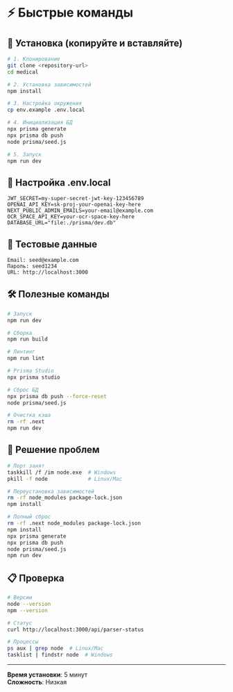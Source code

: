 # ⚡ Быстрые команды

## 🚀 Установка (копируйте и вставляйте)

```bash
# 1. Клонирование
git clone <repository-url>
cd medical

# 2. Установка зависимостей
npm install

# 3. Настройка окружения
cp env.example .env.local

# 4. Инициализация БД
npx prisma generate
npx prisma db push
node prisma/seed.js

# 5. Запуск
npm run dev
```

## 🔑 Настройка .env.local

```env
JWT_SECRET=my-super-secret-jwt-key-123456789
OPENAI_API_KEY=sk-proj-your-openai-key-here
NEXT_PUBLIC_ADMIN_EMAILS=your-email@example.com
OCR_SPACE_API_KEY=your-ocr-space-key-here
DATABASE_URL="file:./prisma/dev.db"
```

## 🧪 Тестовые данные

```
Email: seed@example.com
Пароль: seed1234
URL: http://localhost:3000
```

## 🛠 Полезные команды

```bash
# Запуск
npm run dev

# Сборка
npm run build

# Линтинг
npm run lint

# Prisma Studio
npx prisma studio

# Сброс БД
npx prisma db push --force-reset
node prisma/seed.js

# Очистка кэша
rm -rf .next
npm run dev
```

## 🚨 Решение проблем

```bash
# Порт занят
taskkill /f /im node.exe  # Windows
pkill -f node             # Linux/Mac

# Переустановка зависимостей
rm -rf node_modules package-lock.json
npm install

# Полный сброс
rm -rf .next node_modules package-lock.json
npm install
npx prisma generate
npx prisma db push
node prisma/seed.js
npm run dev
```

## 📋 Проверка

```bash
# Версии
node --version
npm --version

# Статус
curl http://localhost:3000/api/parser-status

# Процессы
ps aux | grep node  # Linux/Mac
tasklist | findstr node  # Windows
```

---

**Время установки**: 5 минут  
**Сложность**: Низкая
